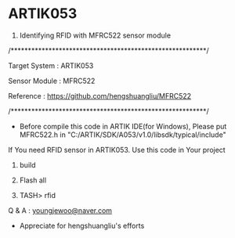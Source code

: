 # ARTIK053
1) Identifying RFID with MFRC522 sensor module  

/*********************************************************/

Target System : ARTIK053

Sensor Module : MFRC522

Reference     : https://github.com/hengshuangliu/MFRC522

/*********************************************************/

* Before compile this code in ARTIK IDE(for Windows), Please put MFRC522.h in "C:/ARTIK/SDK/A053/v1.0/libsdk/typical/include"


If You need RFID sensor in ARTIK053. Use this code in Your project 

1) build

2) Flash all

3) TASH> rfid


Q & A : youngjewoo@naver.com 

+ Appreciate for hengshuangliu's efforts
